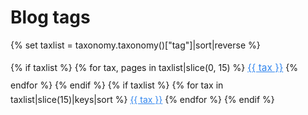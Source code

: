 <h1>Blog tags</h1>

{% set taxlist = taxonomy.taxonomy()["tag"]|sort|reverse %}

{% if taxlist %}
<span class="tags" style="line-height:200%">
{% for tax, pages in taxlist|slice(0, 15) %}
    <a class="label label-rounded" style="color:#3085ee;font-size:110%" href="/blog/tags/{{ tax }}">{{ tax }}</a>
{% endfor %}
</span>
{% endif %}
{% if taxlist %}
<span class="tags">
{% for tax in taxlist|slice(15)|keys|sort %}
    <a class="label label-rounded" style="color:#3085ee;" href="/blog/tags/{{ tax }}">{{ tax }}</a>
{% endfor %}
</span>
{% endif %}
